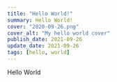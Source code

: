 ```yaml
---
title: "Hello World!"
summary: Hello World!
cover: "2020-09-26.png"
cover_alt: "My hello world cover"
publish_date: 2021-09-26
update_date: 2021-09-26
tags: [hello, world]
---
```


Hello World
